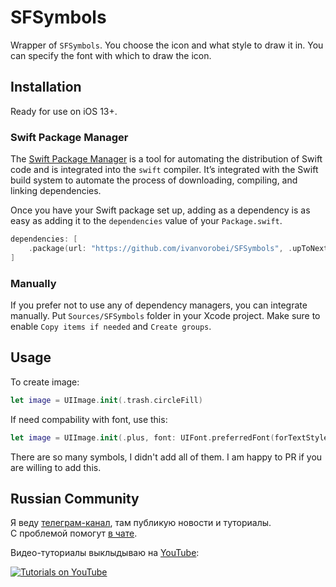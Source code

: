 # SFSymbols

Wrapper of `SFSymbols`. You choose the icon and what style to draw it in. You can specify the font with which to draw the icon.

## Installation

Ready for use on iOS 13+.

### Swift Package Manager

The [Swift Package Manager](https://swift.org/package-manager/) is a tool for automating the distribution of Swift code and is integrated into the `swift` compiler. It’s integrated with the Swift build system to automate the process of downloading, compiling, and linking dependencies.

Once you have your Swift package set up, adding as a dependency is as easy as adding it to the `dependencies` value of your `Package.swift`.

```swift
dependencies: [
    .package(url: "https://github.com/ivanvorobei/SFSymbols", .upToNextMajor(from: "1.0.0"))
]
```

### Manually

If you prefer not to use any of dependency managers, you can integrate manually. Put `Sources/SFSymbols` folder in your Xcode project. Make sure to enable `Copy items if needed` and `Create groups`.

## Usage

To create image:

```swift
let image = UIImage.init(.trash.circleFill)
```

If need compability with font, use this:

```swift
let image = UIImage.init(.plus, font: UIFont.preferredFont(forTextStyle: .body))
```

There are so many symbols, I didn't add all of them. I am happy to PR if you are willing to add this.

## Russian Community

Я веду [телеграм-канал](https://sparrowcode.io/telegram), там публикую новости и туториалы.<br>
С проблемой помогут [в чате](https://sparrowcode.io/telegram/chat).

Видео-туториалы выклыдываю на [YouTube](https://ivanvorobei.by/youtube):

[![Tutorials on YouTube](https://cdn.ivanvorobei.by/github/readme/youtube-preview.jpg)](https://ivanvorobei.by/youtube)
